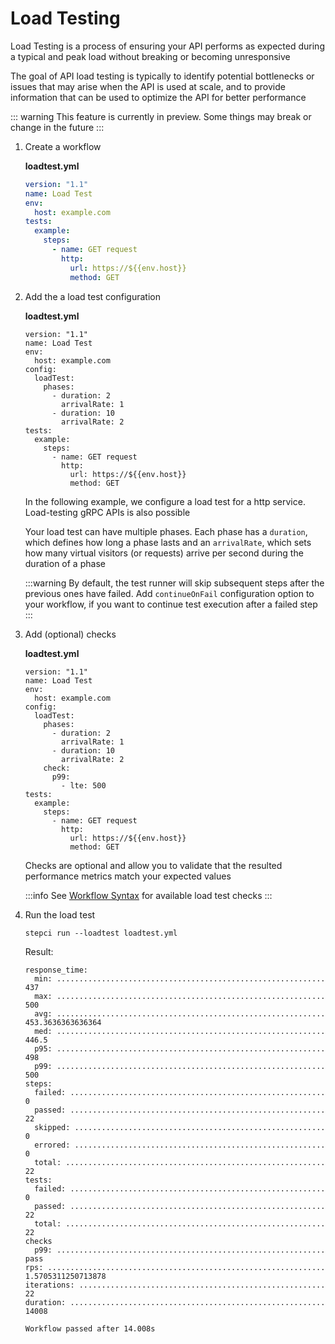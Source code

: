# Load Testing

Load Testing is a process of ensuring your API performs as expected during a typical and peak load without breaking or becoming unresponsive

The goal of API load testing is typically to identify potential bottlenecks or issues that may arise when the API is used at scale, and to provide information that can be used to optimize the API for better performance

::: warning
This feature is currently in preview. Some things may break or change in the future
:::

1. Create a workflow

    **loadtest.yml**

    ```yaml
    version: "1.1"
    name: Load Test
    env:
      host: example.com
    tests:
      example:
        steps:
          - name: GET request
            http:
              url: https://${{env.host}}
              method: GET
    ```

2. Add the a load test configuration

    **loadtest.yml**

    ```yaml{5-11}
    version: "1.1"
    name: Load Test
    env:
      host: example.com
    config:
      loadTest:
        phases:
          - duration: 2
            arrivalRate: 1
          - duration: 10
            arrivalRate: 2
    tests:
      example:
        steps:
          - name: GET request
            http:
              url: https://${{env.host}}
              method: GET
    ```

    In the following example, we configure a load test for a http service. Load-testing gRPC APIs is also possible

    Your load test can have multiple phases. Each phase has a `duration`, which defines how long a phase lasts and an `arrivalRate`, which sets how many virtual visitors (or requests) arrive per second during the duration of a phase

    :::warning
    By default, the test runner will skip subsequent steps after the previous ones have failed. Add `continueOnFail` configuration option to your workflow, if you want to continue test execution after a failed step
    :::

3. Add (optional) checks

    **loadtest.yml**

    ```yaml{12-14}
    version: "1.1"
    name: Load Test
    env:
      host: example.com
    config:
      loadTest:
        phases:
          - duration: 2
            arrivalRate: 1
          - duration: 10
            arrivalRate: 2
        check:
          p99:
            - lte: 500
    tests:
      example:
        steps:
          - name: GET request
            http:
              url: https://${{env.host}}
              method: GET
    ```

    Checks are optional and allow you to validate that the resulted performance metrics match your expected values

    :::info
    See [Workflow Syntax](/reference/workflow-syntax#config-loadtest-check) for available load test checks
    :::

3. Run the load test

    ```
    stepci run --loadtest loadtest.yml
    ```

    Result:

    ```
    response_time:
      min: ............................................................ 437
      max: ............................................................ 500
      avg: ............................................................ 453.3636363636364
      med: ............................................................ 446.5
      p95: ............................................................ 498
      p99: ............................................................ 500
    steps:
      failed: ......................................................... 0
      passed: ......................................................... 22
      skipped: ........................................................ 0
      errored: ........................................................ 0
      total: .......................................................... 22
    tests:
      failed: ......................................................... 0
      passed: ......................................................... 22
      total: .......................................................... 22
    checks
      p99: ............................................................ pass
    rps: .............................................................. 1.5705311250713878
    iterations: ....................................................... 22
    duration: ......................................................... 14008

    Workflow passed after 14.008s
    ```
